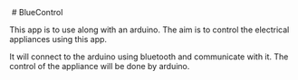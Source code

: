 <img src = "">
# BlueControl


This app is to use along with an arduino. The aim is to control the electrical appliances using this app. 

It will connect to the arduino using bluetooth and communicate with it.
The control of the appliance will be done by arduino.
